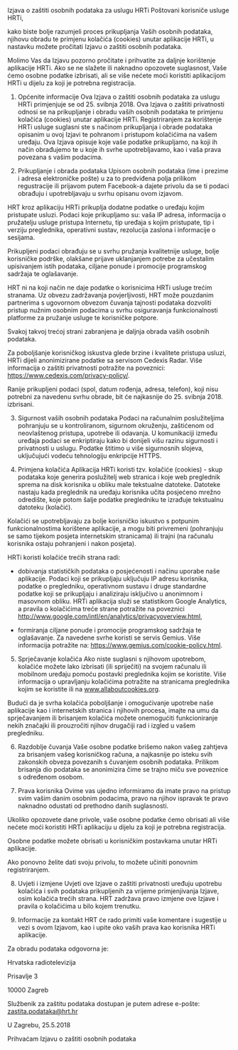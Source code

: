 Izjava o zaštiti osobnih podataka za uslugu HRTi
Poštovani korisniče usluge HRTi,

kako biste bolje razumjeli proces prikupljanja Vaših osobnih podataka, njihovu obradu te primjenu kolačića (cookies) unutar aplikacije HRTi, u nastavku možete pročitati Izjavu o zaštiti osobnih podataka.

Molimo Vas da Izjavu pozorno pročitate i prihvatite za daljnje korištenje aplikacije HRTi. Ako se ne slažete ili naknadno opozovete suglasnost, Vaše ćemo osobne podatke izbrisati, ali se više nećete moći koristiti aplikacijom HRTi u dijelu za koji je potrebna registracija.

1. Općenite informacije
Ova Izjava o zaštiti osobnih podataka za uslugu HRTi primjenjuje se od 25. svibnja 2018. Ova Izjava o zaštiti privatnosti odnosi se na prikupljanje i obradu vaših osobnih podataka te primjenu kolačića (cookies) unutar aplikacije HRTi. Registriranjem za korištenje HRTi usluge suglasni ste s načinom prikupljanja i obrade podataka opisanim u ovoj Izjavi te pohranom i pristupom kolačićima na vašem uređaju. Ova Izjava opisuje koje vaše podatke prikupljamo, na koji ih način obrađujemo te u koje ih svrhe upotrebljavamo, kao i vaša prava povezana s vašim podacima.

2. Prikupljanje i obrada podataka
Upisom osobnih podataka (ime i prezime i adresa elektroničke pošte) u za to predviđena polja prilikom regustracije ili prijavom putem Facebook-a dajete privolu da se ti podaci obrađuju i upotrebljavaju u svrhu opisanu ovom izjavom.

HRT kroz aplikaciju HRTi prikuplja dodatne podatke o uređaju kojim pristupate usluzi. Podaci koje prikupljamo su: vaša IP adresa, informacija o pružatelju usluge pristupa Internetu, tip uređaja s kojim pristupate, tip i verziju preglednika, operativni sustav, rezolucija zaslona i informacije o sesijama.

Prikupljeni podaci obrađuju se u svrhu pružanja kvalitetnije usluge, bolje korisničke podrške, olakšane prijave uklanjanjem potrebe za učestalim upisivanjem istih podataka, ciljane ponude i promocije programskog sadržaja te oglašavanje.

HRT ni na koji način ne daje podatke o korisnicima HRTi usluge trećim stranama. Uz obvezu zadržavanja povjerljivosti, HRT može pouzdanim partnerima s ugovornom obvezom čuvanja tajnosti podataka dozvoliti pristup nužnim osobnim podacima u svrhu osiguravanja funkcionalnosti platforme za pružanje usluge te korisničke potpore.

Svakoj takvoj trećoj strani zabranjena je daljnja obrada vaših osobnih podataka.

Za poboljšanje korisničkog iskustva glede brzine i kvalitete pristupa usluzi, HRTi dijeli anonimizirane podatke sa servisom Cedexis Radar. Više informacija o zaštiti privatnosti potražite na poveznici: https://www.cedexis.com/privacy-policy/.

Ranije prikupljeni podaci (spol, datum rođenja, adresa, telefon), koji nisu potrebni za navedenu svrhu obrade, bit će najkasnije do 25. svibnja 2018. izbrisani.

3. Sigurnost vaših osobnih podataka
Podaci na računalnim poslužiteljima pohranjuju se u kontroliranom, sigurnom okruženju, zaštićenom od neovlaštenog pristupa, upotrebe ili odavanja. U komunikaciji između uređaja podaci se enkriptiraju kako bi donijeli višu razinu sigurnosti i privatnosti u uslugu. Podatke štitimo u više sigurnosnih slojeva, uključujući vodeću tehnologiju enkripcije HTTPS.

4. Primjena kolačića
Aplikacija HRTi koristi tzv. kolačiće (cookies) - skup podataka koje generira poslužitelj web stranica i koje web preglednik sprema na disk korisnika u obliku male tekstualne datoteke. Datoteke nastaju kada preglednik na uređaju korisnika učita posjećeno mrežno odredište, koje potom šalje podatke pregledniku te izrađuje tekstualnu datoteku (kolačić).

Kolačići se upotrebljavaju za bolje korisničko iskustvo s potpunim funkcionalnostima korištene aplikacije, a mogu biti privremeni (pohranjuju se samo tijekom posjeta internetskim stranicama) ili trajni (na računalu korisnika ostaju pohranjeni i nakon posjeta).

HRTi koristi kolačiće trećih strana radi:

- dobivanja statističkih podataka o posjećenosti i načinu uporabe naše aplikacije. Podaci koji se prikupljaju uključuju IP adresu korisnika, podatke o pregledniku, operativnom sustavu i druge standardne podatke koji se prikupljaju i analiziraju isključivo u anonimnom i masovnom obliku. HRTi aplikacija služi se statistikom Google Analytics, a pravila o kolačićima treće strane potražite na poveznici http://www.google.com/intl/en/analytics/privacyoverview.html,

- formiranja ciljane ponude i promocije programskog sadržaja te oglašavanje. Za navedene svrhe koristi se servis Gemius. Više informacija potražite na: https://www.gemius.com/cookie-policy.html.

5. Sprječavanje kolačića
Ako niste suglasni s njihovom upotrebom, kolačiće možete lako izbrisati (ili spriječiti) na svojem računalu ili mobilnom uređaju pomoću postavki preglednika kojim se koristite. Više informacija o upravljanju kolačićima potražite na stranicama preglednika kojim se koristite ili na www.allaboutcookies.org.

Budući da je svrha kolačića poboljšanje i omogućivanje upotrebe naše aplikacije kao i internetskih stranica i njihovih procesa, imajte na umu da sprječavanjem ili brisanjem kolačića možete onemogućiti funkcioniranje nekih značajki ili prouzročiti njihov drugačiji rad i izgled u vašem pregledniku.

6. Razdoblje čuvanja
Vaše osobne podatke brišemo nakon vašeg zahtjeva za brisanjem vašeg korisničkog računa, a najkasnije po isteku svih zakonskih obveza povezanih s čuvanjem osobnih podataka. Prilikom brisanja dio podataka se anonimizira čime se trajno miču sve poveznice s određenom osobom.

7. Prava korisnika
Ovime vas ujedno informiramo da imate pravo na pristup svim vašim danim osobnim podacima, pravo na njihov ispravak te pravo naknadno odustati od prethodno danih suglasnosti.

Ukoliko opozovete dane privole, vaše osobne podatke ćemo obrisati ali više nećete moći koristiti HRTi aplikaciju u dijelu za koji je potrebna registracija.

Osobne podatke možete obrisati u korisničkim postavkama unutar HRTi aplikacije.

Ako ponovno želite dati svoju privolu, to možete učiniti ponovnim registriranjem.

8. Uvjeti i izmjene
Uvjeti ove Izjave o zaštiti privatnosti uređuju upotrebu kolačića i svih podataka prikupljenih za vrijeme primjenjivanja Izjave, osim kolačića trećih strana. HRT zadržava pravo izmjene ove Izjave i pravila o kolačićima u bilo kojem trenutku.

9. Informacije za kontakt
HRT će rado primiti vaše komentare i sugestije u vezi s ovom Izjavom, kao i upite oko vaših prava kao korisnika HRTi aplikacije.

Za obradu podataka odgovorna je:

Hrvatska radiotelevizija

Prisavlje 3

10000 Zagreb

Službenik za zaštitu podataka dostupan je putem adrese e-pošte: zastita.podataka@hrt.hr

U Zagrebu, 25.5.2018

Prihvaćam Izjavu o zaštiti osobnih podataka
 
